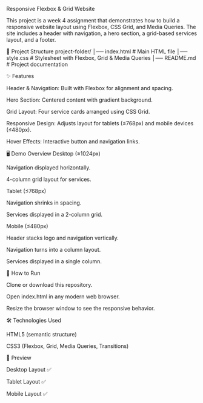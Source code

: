 Responsive Flexbox & Grid Website

This project is a week 4 assignment that demonstrates how to build a responsive website layout using Flexbox, CSS Grid, and Media Queries. The site includes a header with navigation, a hero section, a grid-based services layout, and a footer.

📂 Project Structure
project-folder/
│── index.html      # Main HTML file
│── style.css       # Stylesheet with Flexbox, Grid & Media Queries
│── README.md       # Project documentation

✨ Features

Header & Navigation: Built with Flexbox for alignment and spacing.

Hero Section: Centered content with gradient background.

Grid Layout: Four service cards arranged using CSS Grid.

Responsive Design: Adjusts layout for tablets (≤768px) and mobile devices (≤480px).

Hover Effects: Interactive button and navigation links.

🖥️ Demo Overview
Desktop (≥1024px)

Navigation displayed horizontally.

4-column grid layout for services.

Tablet (≤768px)

Navigation shrinks in spacing.

Services displayed in a 2-column grid.

Mobile (≤480px)

Header stacks logo and navigation vertically.

Navigation turns into a column layout.

Services displayed in a single column.

🚀 How to Run

Clone or download this repository.

Open index.html in any modern web browser.

Resize the browser window to see the responsive behavior.

🛠️ Technologies Used

HTML5 (semantic structure)

CSS3 (Flexbox, Grid, Media Queries, Transitions)

📸 Preview

Desktop Layout ✅

Tablet Layout ✅

Mobile Layout ✅